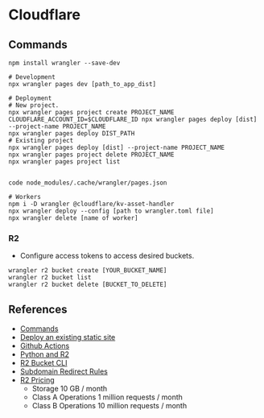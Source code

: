 # Cloudflare

## Commands

```
npm install wrangler --save-dev

# Development
npx wrangler pages dev [path_to_app_dist]

# Deployment
# New project.
npx wrangler pages project create PROJECT_NAME
CLOUDFLARE_ACCOUNT_ID=$CLOUDFLARE_ID npx wrangler pages deploy [dist] --project-name PROJECT_NAME
npx wrangler pages deploy DIST_PATH
# Existing project
npx wrangler pages deploy [dist] --project-name PROJECT_NAME
npx wrangler pages project delete PROJECT_NAME
npx wrangler pages project list


code node_modules/.cache/wrangler/pages.json

# Workers
npm i -D wrangler @cloudflare/kv-asset-handler
npx wrangler deploy --config [path to wrangler.toml file]
npx wrangler delete [name of worker]
```

### R2

- Configure access tokens to access desired buckets.

```
wrangler r2 bucket create [YOUR_BUCKET_NAME]
wrangler r2 bucket list
wrangler r2 bucket delete [BUCKET_TO_DELETE]
```

## References

- [Commands](https://developers.cloudflare.com/workers/wrangler/commands/)
- [Deploy an existing static site](https://developers.cloudflare.com/workers/configuration/sites/start-from-existing/)
- [Github Actions](https://developers.cloudflare.com/workers/wrangler/ci-cd)
- [Python and R2](https://developers.cloudflare.com/r2/examples/aws/boto3/)
- [R2 Bucket CLI](https://developers.cloudflare.com/r2/api/workers/workers-api-usage/#5-access-your-r2-bucket-from-your-worker)
- [Subdomain Redirect Rules](https://www.youtube.com/watch?v=Bw5LUF0x7wo)
- [R2 Pricing](https://developers.cloudflare.com/r2/pricing/)
  - Storage 10 GB / month
  - Class A Operations 1 million requests / month
  - Class B Operations 10 million requests / month
